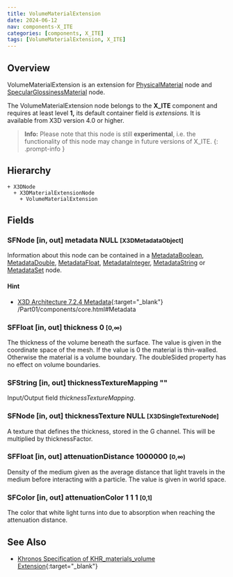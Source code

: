 ```yaml
---
title: VolumeMaterialExtension
date: 2024-06-12
nav: components-X_ITE
categories: [components, X_ITE]
tags: [VolumeMaterialExtension, X_ITE]
---
```

<style>
.post h3 {
   word-spacing: 0.2em;
}
</style>

## Overview

VolumeMaterialExtension is an extension for [PhysicalMaterial](../../shape/physicalmaterial/) node and [SpecularGlossinessMaterial](../specularglossinessmaterial/) node.

The VolumeMaterialExtension node belongs to the **X_ITE** component and requires at least level **1,** its default container field is *extensions.* It is available from X3D version 4.0 or higher.

>**Info:** Please note that this node is still **experimental**, i.e. the functionality of this node may change in future versions of X_ITE.
{: .prompt-info }

## Hierarchy

```
+ X3DNode
  + X3DMaterialExtensionNode
    + VolumeMaterialExtension
```

## Fields

### SFNode [in, out] **metadata** NULL <small>[X3DMetadataObject]</small>

Information about this node can be contained in a [MetadataBoolean](/x_ite/components/core/metadataboolean/), [MetadataDouble](/x_ite/components/core/metadatadouble/), [MetadataFloat](/x_ite/components/core/metadatafloat/), [MetadataInteger](/x_ite/components/core/metadatainteger/), [MetadataString](/x_ite/components/core/metadatastring/) or [MetadataSet](/x_ite/components/core/metadataset/) node.

#### Hint

- [X3D Architecture 7.2.4 Metadata](https://www.web3d.org/specifications/X3Dv4/ISO-IEC19775-1v4-IS){:target="_blank"} /Part01/components/core.html#Metadata

### SFFloat [in, out] **thickness** 0 <small>[0,∞)</small>

The thickness of the volume beneath the surface. The value is given in the coordinate space of the mesh. If the value is 0 the material is thin-walled. Otherwise the material is a volume boundary. The doubleSided property has no effect on volume boundaries.

### SFString [in, out] **thicknessTextureMapping** ""

Input/Output field *thicknessTextureMapping*.

### SFNode [in, out] **thicknessTexture** NULL <small>[X3DSingleTextureNode]</small>

A texture that defines the thickness, stored in the G channel. This will be multiplied by thicknessFactor.

### SFFloat [in, out] **attenuationDistance** 1000000 <small>[0,∞)</small>

Density of the medium given as the average distance that light travels in the medium before interacting with a particle. The value is given in world space.

### SFColor [in, out] **attenuationColor** 1 1 1 <small>[0,1]</small>

The color that white light turns into due to absorption when reaching the attenuation distance.

## See Also

- [Khronos Specification of KHR_materials_volume Extension](https://github.com/KhronosGroup/glTF/tree/main/extensions/2.0/Khronos/KHR_materials_volume){:target="_blank"}

